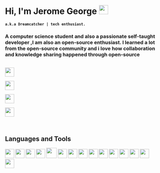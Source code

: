 # Hi, I'm Jerome George <img src="https://media.giphy.com/media/VJTAhOzkmy7620OMK8/giphy.gif" width="30">

**`a.k.a Dreamcatcher | tech enthusiast.`** 

### A computer science student and also a passionate self-taught developer ,I am also an open-source enthusiast. I learned a lot from the open-source community and i love how collaboration and knowledge sharing happened through open-source
<br>
<a href="https://www.instagram.com/dream._.catch3r/"><img  width="30px" src="https://cdn-icons-png.flaticon.com/512/2111/2111463.png" /> </a> 

<a href="https://www.linkedin.com/in/jerome-george-kannookkadan/"><img  width="30px" src="https://cdn-icons-png.flaticon.com/512/3536/3536505.png" /></a> 

<a href=https://github.com/dreamcatcher45><img  width="30px" src="https://cdn-icons-png.flaticon.com/512/733/733553.png" /></a> 

<a href="https://open.spotify.com/playlist/6Z594QKDW4nSrqtMzh0PFL?si=ceb1039352844a2b&nd=1"><img  width="30px" src="https://cdn-icons-png.flaticon.com/512/2585/2585161.png" /></a> 


&nbsp;
## **Languages and Tools**
<img><img height="30" src="https://cdn-icons-png.flaticon.com/512/6132/6132221.png"></img>
<img><img height="30" src="https://cdn-icons-png.flaticon.com/512/5968/5968350.png"></img>
<img><img height="30" src="https://cdn-icons-png.flaticon.com/512/6132/6132222.png"></img>
<img><img height="30" src="https://cdn-icons-png.flaticon.com/512/226/226777.png"></img>
<img><img height="34" src=https://img.icons8.com/color/512/c-programming.png></img>
<img><img height="30" src="https://cdn-icons-png.flaticon.com/512/174/174854.png"></img>
<img><img height="30" src="https://cdn-icons-png.flaticon.com/512/732/732190.png"></img>
<img><img height="30" src="https://cdn-icons-png.flaticon.com/512/5968/5968672.png"></img>
<img><img height="30" src="https://bulma.io/assets/Bulma%20Icon.png"></img>
<img><img height="30" src="https://www.vectorlogo.zone/logos/git-scm/git-scm-icon.svg"></img>
<img><img height="30" src="https://www.vectorlogo.zone/logos/mongodb/mongodb-icon.svg"></img>
<img><img height="30" src="https://cdn-icons-png.flaticon.com/512/906/906324.png"></img>
<img><img height="30" src="https://cdn-icons-png.flaticon.com/512/5968/5968313.png"></img>
<img><img height="30" src="https://upload.wikimedia.org/wikipedia/commons/e/e9/Jenkins_logo.svg"></img>
<img><img height="30" src="https://cdn-icons-png.flaticon.com/512/5969/5969059.png"></img>
